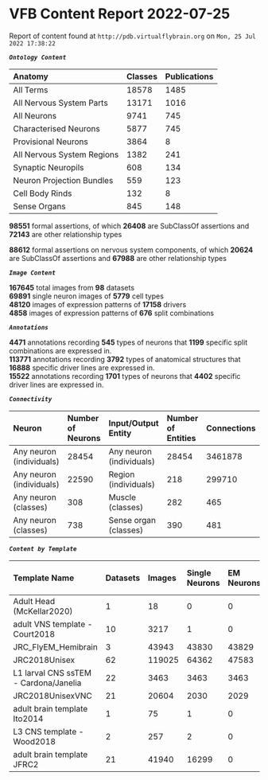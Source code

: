 
VFB Content Report 2022-07-25
=============================


Report of content found at ``http://pdb.virtualflybrain.org`` on ``Mon, 25 Jul 2022 17:38:22``  
  
***``Ontology Content``***  

|Anatomy|Classes|Publications|
| :--- | :--- | :--- |
|All Terms|18578|1485|
|All Nervous System Parts|13171|1016|
|All Neurons|9741|745|
|Characterised Neurons|5877|745|
|Provisional Neurons|3864|8|
|All Nervous System Regions|1382|241|
|Synaptic Neuropils|608|134|
|Neuron Projection Bundles|559|123|
|Cell Body Rinds|132|8|
|Sense Organs|845|148|
  
  
**98551** formal assertions, of which **26408** are SubClassOf assertions and **72143** are other relationship types  
  
**88612** formal assertions on nervous system components, of which **20624** are SubClassOf assertions and **67988** are other relationship types  
  
***``Image Content``***  
  
**167645** total images from **98** datasets  
**69891** single neuron images of **5779** cell types  
**48120** images of expression patterns of **17158** drivers  
**4858** images of expression patterns of **676** split combinations  
  
***``Annotations``***  
  
**4471** annotations recording **545** types of neurons that **1199** specific split combinations are expressed in.  
**113771** annotations recording **3792** types of anatomical structures that **16888** specific driver lines are expressed in.  
**15522** annotations recording **1701** types of neurons that **4402** specific driver lines are expressed in.  
  
***``Connectivity``***  

|Neuron|Number of Neurons|Input/Output Entity|Number of Entities|Connections|
| :--- | :--- | :--- | :--- | :--- |
|Any neuron (individuals)|28454|Any neuron (individuals)|28454|3461878|
|Any neuron (individuals)|22590|Region (individuals)|218|299710|
|Any neuron (classes)|308|Muscle (classes)|282|465|
|Any neuron (classes)|738|Sense organ (classes)|390|481|
  
  
  
***``Content by Template``***  

|Template Name|Datasets|Images|Single Neurons|EM Neurons|Full Expression Patterns|Split Expression Patterns|Partial Expression Patterns|Painted domains|
| :--- | :--- | :--- | :--- | :--- | :--- | :--- | :--- | :--- |
|Adult Head (McKellar2020)|1|18|0|0|0|0|0|0|
|adult VNS template - Court2018|10|3217|1|0|3193|494|0|22|
|JRC_FlyEM_Hemibrain|3|43943|43830|43829|0|0|0|114|
|JRC2018Unisex|62|119025|64362|47583|31655|1632|38796|46|
|L1 larval CNS ssTEM - Cardona/Janelia|22|3463|3463|3463|0|0|0|0|
|JRC2018UnisexVNC|21|20604|2030|2029|8314|625|10240|21|
|adult brain template Ito2014|1|75|1|0|0|0|0|75|
|L3 CNS template - Wood2018|2|257|2|0|0|0|2|255|
|adult brain template JFRC2|21|41940|16299|0|25272|600|16127|58|
  
